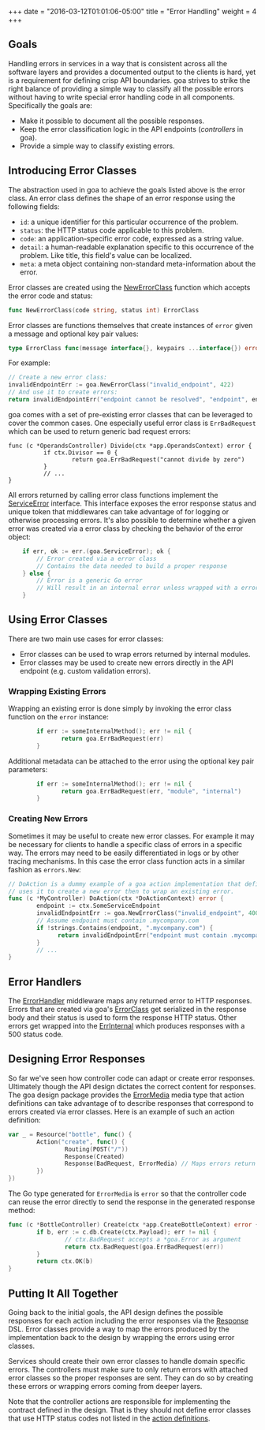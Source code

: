 +++
date = "2016-03-12T01:01:06-05:00"
title = "Error Handling"
weight = 4
+++

## Goals

Handling errors in services in a way that is consistent across all the software layers and provides
a documented output to the clients is hard, yet is a requirement for defining crisp API boundaries.
goa strives to strike the right balance of providing a simple way to classify all the possible
errors without having to write special error handling code in all components. Specifically the goals
are:

* Make it possible to document all the possible responses.
* Keep the error classification logic in the API endpoints (*controllers* in goa).
* Provide a simple way to classify existing errors.

## Introducing Error Classes

The abstraction used in goa to achieve the goals listed above is the error class. An error class
defines the shape of an error response using the following fields:

* `id`: a unique identifier for this particular occurrence of the problem.
* `status`: the HTTP status code applicable to this problem.
* `code`: an application-specific error code, expressed as a string value.
* `detail`: a human-readable explanation specific to this occurrence of the problem. Like title, this field's value can be localized.
* `meta`: a meta object containing non-standard meta-information about the error.

Error classes are created using the
[NewErrorClass](https://goa.design/reference/goa/#func-newerrorclass-a-name-goa-errorclass-newerrorclass-a)
function which accepts the error code and status:

```go
func NewErrorClass(code string, status int) ErrorClass
```

Error classes are functions themselves that create instances of `error` given a message and
optional key pair values:

```go
type ErrorClass func(message interface{}, keypairs ...interface{}) error
```

For example:

```go
// Create a new error class:
invalidEndpointErr := goa.NewErrorClass("invalid_endpoint", 422)
// And use it to create errors:
return invalidEndpointErr("endpoint cannot be resolved", "endpoint", endpoint, "error", err)
```

goa comes with a set of pre-existing error classes that can be leveraged to cover the common cases.
One especially useful error class is `ErrBadRequest` which can be used to return generic bad
request errors:

```
func (c *OperandsController) Divide(ctx *app.OperandsContext) error {
          if ctx.Divisor == 0 {
                  return goa.ErrBadRequest("cannot divide by zero")
          }
          // ...
}
```

All errors returned by calling error class functions implement the
[ServiceError](https://goa.design/reference/goa/#type-serviceerror-a-name-goa-serviceerror-a) interface.
This interface exposes the error response status and unique token that middlewares can take
advantage of for logging or otherwise processing errors. It's also possible to determine whether a
given error was created via a error class by checking the behavior of the error object:

```go
    if err, ok := err.(goa.ServiceError); ok {
        // Error created via a error class
        // Contains the data needed to build a proper response
    } else {
        // Error is a generic Go error
        // Will result in an internal error unless wrapped with a error class
    }
```

## Using Error Classes

There are two main use cases for error classes:
* Error classes can be used to wrap errors returned by internal modules.
* Error classes may be used to create new errors directly in the API endpoint (e.g. custom
  validation errors).

### Wrapping Existing Errors

Wrapping an existing error is done simply by invoking the error class function on the `error`
instance:

```go
        if err := someInternalMethod(); err != nil {
               return goa.ErrBadRequest(err)
        }
```

Additional metadata can be attached to the error using the optional key pair parameters:

```go
        if err := someInternalMethod(); err != nil {
               return goa.ErrBadRequest(err, "module", "internal")
        }
```

### Creating New Errors

Sometimes it may be useful to create new error classes. For example it may be necessary for clients
to handle a specific class of errors in a specific way. The errors may need to be easily
differentiated in logs or by other tracing mechanisms. In this case the error class function acts in
a similar fashion as `errors.New`:

```go
// DoAction is a dummy example of a goa action implementation that defines a new error class and
// uses it to create a new error then to wrap an existing error.
func (c *MyController) DoAction(ctx *DoActionContext) error {
        endpoint := ctx.SomeServiceEndpoint
        invalidEndpointErr := goa.NewErrorClass("invalid_endpoint", 400)
        // Assume endpoint must contain .mycompany.com
        if !strings.Contains(endpoint, ".mycompany.com") {
              return invalidEndpointErr("endpoint must contain .mycompany.com", "endpoint", endpoint)
        }
        // ...
}
```

## Error Handlers

The
[ErrorHandler](https://goa.design/reference/goa/middleware/#func-errorhandler-a-name-middleware-errorhandler-a)
middleware maps any returned error to HTTP responses.  Errors that are created via goa's
[ErrorClass](https://goa.design/reference/goa/#type-error-a-name-goa-error-a) get serialized in the
response body and their status is used to form the response HTTP status.  Other errors get wrapped
into the [ErrInternal](https://goa.design/reference/goa/#variables) which produces responses with a
500 status code.

## Designing Error Responses

So far we've seen how controller code can adapt or create error responses. Ultimately though the API
design dictates the correct content for responses. The goa design package provides the
[ErrorMedia](https://goa.design/reference/goa/design.html#variables)
media type that action definitions can take advantage of to describe responses that correspond to
errors created via error classes. Here is an example of such an action definition:

```go
var _ = Resource("bottle", func() {
        Action("create", func() {
                Routing(POST("/"))
                Response(Created)
                Response(BadRequest, ErrorMedia) // Maps errors return by the Create action
        })
})
```

The Go type generated for `ErrorMedia` is `error` so that the controller code can reuse the
error directly to send the response in the generated response method:

```go
func (c *BottleController) Create(ctx *app.CreateBottleContext) error {
        if b, err := c.db.Create(ctx.Payload); err != nil {
                // ctx.BadRequest accepts a *goa.Error as argument
                return ctx.BadRequest(goa.ErrBadRequest(err))
        }
        return ctx.OK(b)
}
```

## Putting It All Together

Going back to the initial goals, the API design defines the possible responses for each action
including the error responses via the
[Response](https://goa.design/reference/goa/design/apidsl.html#func-response-a-name-apidsl-response-a)
DSL. Error classes provide a way to map the errors produced by the
implementation back to the design by wrapping the errors using error classes.

Services should create their own error classes to handle domain specific errors. The controllers
must make sure to only return errors with attached error classes so the proper responses are sent.
They can do so by creating these errors or wrapping errors coming from deeper layers.

Note that the controller actions are responsible for implementing the contract defined in the
design. That is they should not define error classes that use HTTP status codes not listed in the
[action definitions](https://goa.design/reference/goa/design/apidsl.html#func-action-a-name-apidsl-action-a).
